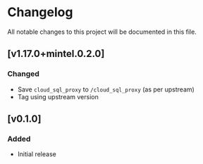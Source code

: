 # Changelog
All notable changes to this project will be documented in this file.

## [v1.17.0+mintel.0.2.0]
### Changed
- Save `cloud_sql_proxy` to `/cloud_sql_proxy` (as per upstream)
- Tag using upstream version

## [v0.1.0]
### Added
- Initial release
